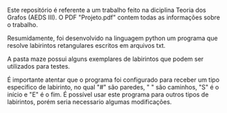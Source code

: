 Este repositório é referente a um trabalho feito na diciplina Teoria dos Grafos (AEDS III). O PDF "Projeto.pdf" contem todas as informações sobre o trabalho.

Resumidamente, foi desenvolvido na linguagem python um programa que resolve labirintos retangulares escritos em arquivos txt.

A pasta maze possui alguns exemplares de labirintos que podem ser utilizados para testes.

É importante atentar que o programa foi configurado para receber um tipo especifico de labirinto, no qual "#" são paredes, " " são caminhos, "S" é o início e "E" é o fim. É possível usar este programa para outros tipos de labirintos, porém seria necessario algumas modificações.
